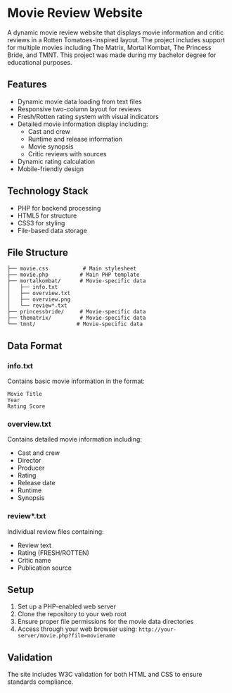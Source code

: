 # Movie Review Website

A dynamic movie review website that displays movie information and critic reviews in a Rotten Tomatoes-inspired layout. The project includes support for multiple movies including The Matrix, Mortal Kombat, The Princess Bride, and TMNT.
This project was made during my bachelor degree for educational purposes.
## Features

- Dynamic movie data loading from text files
- Responsive two-column layout for reviews
- Fresh/Rotten rating system with visual indicators
- Detailed movie information display including:
  - Cast and crew
  - Runtime and release information
  - Movie synopsis
  - Critic reviews with sources
- Dynamic rating calculation
- Mobile-friendly design

## Technology Stack

- PHP for backend processing
- HTML5 for structure
- CSS3 for styling
- File-based data storage

## File Structure

```
├── movie.css           # Main stylesheet
├── movie.php          # Main PHP template
├── mortalkombat/      # Movie-specific data
│   ├── info.txt
│   ├── overview.txt
│   ├── overview.png
│   └── review*.txt
├── princessbride/     # Movie-specific data
├── thematrix/         # Movie-specific data
└── tmnt/             # Movie-specific data
```

## Data Format

### info.txt
Contains basic movie information in the format:
```
Movie Title
Year
Rating Score
```

### overview.txt
Contains detailed movie information including:
- Cast and crew
- Director
- Producer
- Rating
- Release date
- Runtime
- Synopsis

### review*.txt
Individual review files containing:
- Review text
- Rating (FRESH/ROTTEN)
- Critic name
- Publication source

## Setup

1. Set up a PHP-enabled web server
2. Clone the repository to your web root
3. Ensure proper file permissions for the movie data directories
4. Access through your web browser using: `http://your-server/movie.php?film=moviename`

## Validation

The site includes W3C validation for both HTML and CSS to ensure standards compliance.